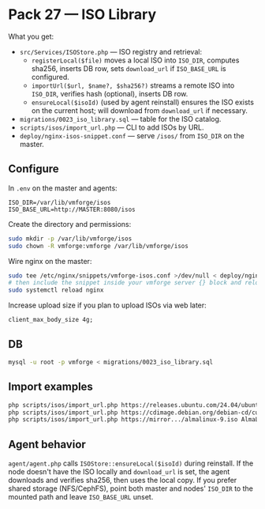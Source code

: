 # Pack 27 — ISO Library

What you get:
- `src/Services/ISOStore.php` — ISO registry and retrieval:
  - `registerLocal($file)` moves a local ISO into `ISO_DIR`, computes sha256, inserts DB row, sets `download_url` if `ISO_BASE_URL` is configured.
  - `importUrl($url, $name?, $sha256?)` streams a remote ISO into `ISO_DIR`, verifies hash (optional), inserts DB row.
  - `ensureLocal($isoId)` (used by agent reinstall) ensures the ISO exists on the current host; will download from `download_url` if necessary.
- `migrations/0023_iso_library.sql` — table for the ISO catalog.
- `scripts/isos/import_url.php` — CLI to add ISOs by URL.
- `deploy/nginx-isos-snippet.conf` — serve `/isos/` from `ISO_DIR` on the master.

## Configure

In `.env` on the master and agents:
```
ISO_DIR=/var/lib/vmforge/isos
ISO_BASE_URL=http://MASTER:8080/isos
```
Create the directory and permissions:
```bash
sudo mkdir -p /var/lib/vmforge/isos
sudo chown -R vmforge:vmforge /var/lib/vmforge/isos
```

Wire nginx on the master:
```bash
sudo tee /etc/nginx/snippets/vmforge-isos.conf >/dev/null < deploy/nginx-isos-snippet.conf
# then include the snippet inside your vmforge server {} block and reload nginx
sudo systemctl reload nginx
```
Increase upload size if you plan to upload ISOs via web later:
```
client_max_body_size 4g;
```

## DB
```bash
mysql -u root -p vmforge < migrations/0023_iso_library.sql
```

## Import examples
```bash
php scripts/isos/import_url.php https://releases.ubuntu.com/24.04/ubuntu-24.04-live-server-amd64.iso
php scripts/isos/import_url.php https://cdimage.debian.org/debian-cd/current/amd64/iso-cd/debian-12.5.0-amd64-netinst.iso debian-12-netinst.iso
php scripts/isos/import_url.php https://mirror.../almalinux-9.iso AlmaLinux-9.iso <expected_sha256>
```

## Agent behavior
`agent/agent.php` calls `ISOStore::ensureLocal($isoId)` during reinstall. If the node doesn't have the ISO locally and `download_url` is set, the agent downloads and verifies sha256, then uses the local copy. If you prefer shared storage (NFS/CephFS), point both master and nodes' `ISO_DIR` to the mounted path and leave `ISO_BASE_URL` unset.
